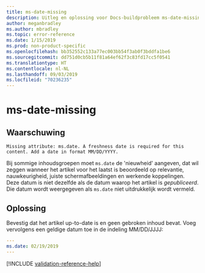 ```yaml
---
title: ms-date-missing
description: Uitleg en oplossing voor Docs-buildprobleem ms-date-missing
author: meganbradley
ms.author: mbradley
ms.topic: error-reference
ms.date: 1/15/2019
ms.prod: non-product-specific
ms.openlocfilehash: bb352552c133a77ec003bb54f3ab0f3bddfa1be6
ms.sourcegitcommit: dd751d0cb5b11f81a64ef62f3c83fd17cc5f0541
ms.translationtype: HT
ms.contentlocale: nl-NL
ms.lasthandoff: 09/03/2019
ms.locfileid: "70236235"
---
```

# <a name="ms-date-missing"></a>ms-date-missing

## <a name="warning"></a>Waarschuwing

`Missing attribute: ms.date. A freshness date is required for this content. Add a date in format MM/DD/YYYY.`

Bij sommige inhoudsgroepen moet `ms.date` de 'nieuwheid' aangeven, dat wil zeggen wanneer het artikel voor het laatst is beoordeeld op relevantie, nauwkeurigheid, juiste schermafbeeldingen en werkende koppelingen. Deze datum is niet dezelfde als de datum waarop het artikel is *gepubliceerd*. Die datum wordt weergegeven als `ms.date` niet uitdrukkelijk wordt vermeld.

## <a name="resolution"></a>Oplossing

Bevestig dat het artikel up-to-date is en geen gebroken inhoud bevat. Voeg vervolgens een geldige datum toe in de indeling MM/DD/JJJJ:

```yml
---
ms.date: 02/19/2019
---
```

<!--make sure to add this file to your includes folder and verify the path-->
[!INCLUDE [validation-reference-help](includes/validation-reference-help.md)]
